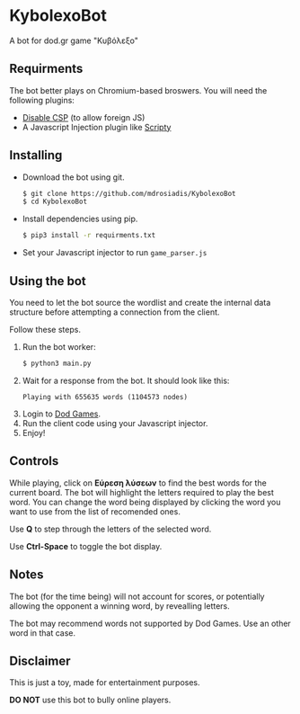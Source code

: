 # KybolexoBot

A bot for dod.gr game "Κυβόλεξο"

## Requirments

The bot better plays on Chromium-based broswers. You will need the following plugins:

- [Disable CSP](https://chrome.google.com/webstore/detail/disable-content-security/ieelmcmcagommplceebfedjlakkhpden) (to allow foreign JS)
- A Javascript Injection plugin like [Scripty](https://chrome.google.com/webstore/detail/scripty-javascript-inject/milkbiaeapddfnpenedfgbfdacpbcbam)

## Installing

- Download the bot using git.
	```sh
	$ git clone https://github.com/mdrosiadis/KybolexoBot
	$ cd KybolexoBot
	```

- Install dependencies using pip.
	```sh
	$ pip3 install -r requirments.txt
	```

- Set your Javascript injector to run ``game_parser.js``

## Using the bot

You need to let the bot source the wordlist and create
the internal data structure before attempting a connection from
the client.

Follow these steps.

1. Run the bot worker: 
	```sh
	$ python3 main.py
	```
2. Wait for a response from the bot. It should look like this:
	```
	Playing with 655635 words (1104573 nodes)
	```
3. Login to [Dod Games](https://www.dod.gr/).
4. Run the client code using your Javascript injector.
5. Enjoy!

## Controls

While playing, click on **Εύρεση λύσεων** to find the best words for the current board.
The bot will highlight the letters required to play the best word.
You can change the word being displayed by clicking the word you want to use from the list of
recomended ones.

Use **Q** to step through the letters of the selected word.

Use **Ctrl-Space** to toggle the bot display.

## Notes

The bot (for the time being) will not account for scores, or potentially allowing the opponent
a winning word, by revealling letters.

The bot may recommend words not supported by Dod Games. Use an other word in that case.

## Disclaimer

This is just a toy, made for entertainment purposes.

**DO NOT** use this bot to bully online players.


